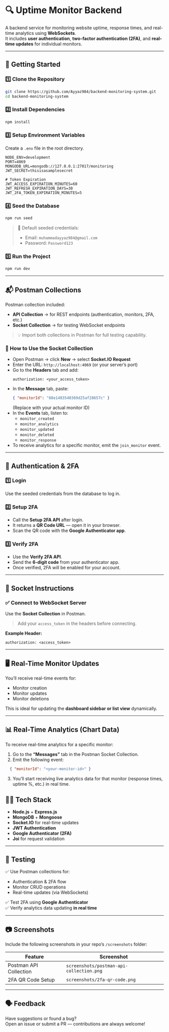 # 🔍 Uptime Monitor Backend

A backend service for monitoring website uptime, response times, and real-time analytics using **WebSockets**.  
It includes **user authentication**, **two-factor authentication (2FA)**, and **real-time updates** for individual monitors.

---

## 🚀 Getting Started

### 1️⃣ Clone the Repository
```bash
git clone https://github.com/Ayyaz984/backend-monitoring-system.git
cd backend-monitoring-system
```

### 2️⃣ Install Dependencies
```bash
npm install
```

### 3️⃣ Setup Environment Variables
Create a `.env` file in the root directory.

```env
NODE_ENV=development
PORT=4069
MONGODB_URL=mongodb://127.0.0.1:27017/monitoring
JWT_SECRET=thisisasamplesecret

# Token Expiration
JWT_ACCESS_EXPIRATION_MINUTES=60
JWT_REFRESH_EXPIRATION_DAYS=30
JWT_2FA_TOKEN_EXPIRATION_MINUTES=5
```

### 4️⃣ Seed the Database
```bash
npm run seed
```
> 🧠 Default seeded credentials:
> - Email: `muhammadayyaz984@gmail.com`
> - Password: `Password123`

### 5️⃣ Run the Project
```bash
npm run dev
```

---

## 📬 Postman Collections

Postman collection included:

- **API Collection** → for REST endpoints (authentication, monitors, 2FA, etc.)
- **Socket Collection** → for testing WebSocket endpoints

> 💡 Import both collections in Postman for full testing capability.

### 🧩 How to Use the Socket Collection

- Open Postman → click **New** → select **Socket.IO Request**
- Enter the URL: `http://localhost:4069` (or your server’s port)
- Go to the **Headers** tab and add:
  ```
  authorization: <your_access_token>
  ```
- In the **Message** tab, paste:
  ```json
  { "monitorId": "68e1483540369d25af28657c" }
  ```
  (Replace with your actual monitor ID)
- In the **Events** tab, listen to:
  - `monitor_created`
  - `monitor_analytics`
  - `monitor_updated`
  - `monitor_deleted`
  - `monitor_response`
- To receive analytics for a specific monitor, emit the `join_monitor` event.

---

## 🔐 Authentication & 2FA

### 1️⃣ Login
Use the seeded credentials from the database to log in.

### 2️⃣ Setup 2FA
- Call the **Setup 2FA API** after login.
- It returns a **QR Code URL** — open it in your browser.
- Scan the QR code with the **Google Authenticator app**.

### 3️⃣ Verify 2FA
- Use the **Verify 2FA API**.
- Send the **6-digit code** from your authenticator app.
- Once verified, 2FA will be enabled for your account.

---

## 🔌 Socket Instructions

### ✅ Connect to WebSocket Server
Use the **Socket Collection** in Postman.

> Add your `access_token` in the headers before connecting.

**Example Header:**
```
authorization: <access_token>
```

---

## 🖥️ Real-Time Monitor Updates

You’ll receive real-time events for:
- Monitor creation
- Monitor updates
- Monitor deletions

This is ideal for updating the **dashboard sidebar or list view** dynamically.

---

## 📊 Real-Time Analytics (Chart Data)

To receive real-time analytics for a specific monitor:

1. Go to the **“Messages”** tab in the Postman Socket Collection.
2. Emit the following event:

```json
  { "monitorId": "<your-monitor-id>" }
```
3. You’ll start receiving live analytics data for that monitor (response times, uptime %, etc.) in real time.

## 🧑‍💻 Tech Stack

- **Node.js** + **Express.js**
- **MongoDB** + **Mongoose**
- **Socket.IO** for real-time updates
- **JWT Authentication**
- **Google Authenticator (2FA)**
- **Joi** for request validation

---

## 🧪 Testing

✅ Use Postman collections for:
- Authentication & 2FA flow  
- Monitor CRUD operations  
- Real-time updates (via WebSockets)

✅ Test 2FA using **Google Authenticator**  
✅ Verify analytics data updating **in real time**

---

## 📷 Screenshots

Include the following screenshots in your repo’s `/screenshots` folder:

| Feature | Screenshot |
|----------|-------------|
| Postman API Collection | `screenshots/postman-api-collection.png` |
| 2FA QR Code Setup | `screenshots/2fa-qr-code.png` |

---

## 🗣️ Feedback

Have suggestions or found a bug?  
Open an issue or submit a PR — contributions are always welcome!
